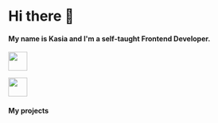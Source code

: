 <h1>Hi there 👋</h1>



<h4>My name is Kasia and I'm a self-taught Frontend Developer.</h4>
<img src="https://github.com/w-kasia/w-kasia/assets/121196574/ff94aa14-1e99-46aa-bc73-35c45382ba28" width="38"/>


<img src="https://github.com/w-kasia/w-kasia/assets/121196574/54e88c75-b8ee-4f84-9ba6-3f409700635b" width="38"> <h4>My projects</h4>
